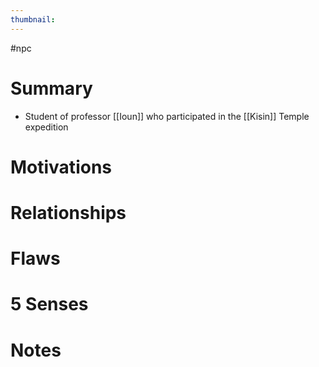 ```yaml
---
thumbnail: 
---
```

#npc

# Summary
- Student of professor [[Ioun]] who participated in the [[Kisin]] Temple expedition

# Motivations
# Relationships
# Flaws
# 5 Senses
# Notes

